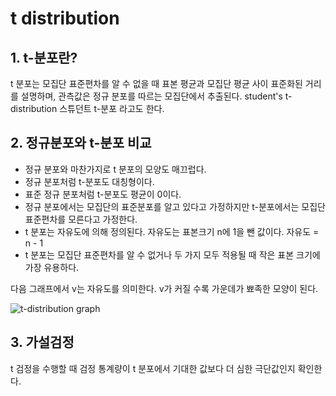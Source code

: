 # t distribution

## 1. t-분포란?

t 분포는 모집단 표준편차를 알 수 없을 때 표본 평균과 모집단 평균 사이 표준화된 거리를 설명하며, 관측값은 정규 분포를 따르는 모집단에서 추출된다. student's t-distribution 스튜던트 t-분포 라고도 한다.

## 2. 정규분포와 t-분포 비교

- 정규 분포와 마찬가지로 t 분포의 모양도 매끄럽다.
- 정규 분포처럼 t-분포도 대칭형이다.
- 표준 정규 분포처럼 t-분포도 평균이 0이다.
- 정규 분포에서는 모집단의 표준분포를 알고 있다고 가정하지만 t-분포에서는 모집단 표준편차를 모른다고 가정한다.
- t 분포는 자유도에 의해 정의된다. 자유도는 표본크기 n에 1을 뺀 값이다. 자유도 = n - 1
- t 분포는 모집단 표준편차를 알 수 없거나 두 가지 모두 적용될 때 작은 표본 크기에 가장 유용하다.

다음 그래프에서 v는 자유도를 의미한다. v가 커질 수록 가운데가 뾰족한 모양이 된다.

![t-distribution graph](https://upload.wikimedia.org/wikipedia/commons/thumb/4/41/Student_t_pdf.svg/325px-Student_t_pdf.svg.png)

## 3. 가설검정

t 검정을 수행할 때 검정 통계량이 t 분포에서 기대한 값보다 더 심한 극단값인지 확인한다.
